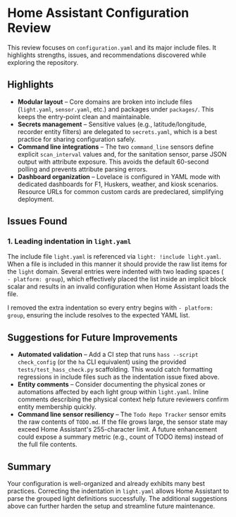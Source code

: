 # Home Assistant Configuration Review

This review focuses on `configuration.yaml` and its major include files. It highlights strengths, issues, and recommendations discovered while exploring the repository.

## Highlights

- **Modular layout** – Core domains are broken into include files (`light.yaml`, `sensor.yaml`, etc.) and packages under `packages/`. This keeps the entry-point clean and maintainable.
- **Secrets management** – Sensitive values (e.g., latitude/longitude, recorder entity filters) are delegated to `secrets.yaml`, which is a best practice for sharing configuration safely.
- **Command line integrations** – The two `command_line` sensors define explicit `scan_interval` values and, for the sanitation sensor, parse JSON output with attribute exposure. This avoids the default 60-second polling and prevents attribute parsing errors.
- **Dashboard organization** – Lovelace is configured in YAML mode with dedicated dashboards for F1, Huskers, weather, and kiosk scenarios. Resource URLs for common custom cards are predeclared, simplifying deployment.

## Issues Found

### 1. Leading indentation in `light.yaml`
The include file `light.yaml` is referenced via `light: !include light.yaml`. When a file is included in this manner it should provide the raw list items for the `light` domain. Several entries were indented with two leading spaces (`  - platform: group`), which effectively placed the list inside an implicit block scalar and results in an invalid configuration when Home Assistant loads the file.

I removed the extra indentation so every entry begins with `- platform: group`, ensuring the include resolves to the expected YAML list.

## Suggestions for Future Improvements

- **Automated validation** – Add a CI step that runs `hass --script check_config` (or the `ha` CLI equivalent) using the provided `tests/test_hass_check.py` scaffolding. This would catch formatting regressions in include files such as the indentation issue fixed above.
- **Entity comments** – Consider documenting the physical zones or automations affected by each light group within `light.yaml`. Inline comments describing the physical context help future reviewers confirm entity membership quickly.
- **Command line sensor resiliency** – The `Todo Repo Tracker` sensor emits the raw contents of `TODO.md`. If the file grows large, the sensor state may exceed Home Assistant's 255-character limit. A future enhancement could expose a summary metric (e.g., count of TODO items) instead of the full file contents.

## Summary

Your configuration is well-organized and already exhibits many best practices. Correcting the indentation in `light.yaml` allows Home Assistant to parse the grouped light definitions successfully. The additional suggestions above can further harden the setup and streamline future maintenance.
